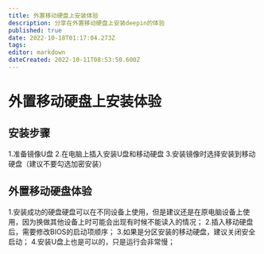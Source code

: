 ```yaml
---
title: 外置移动硬盘上安装体验
description: 分享在外置移动硬盘上安装deepin的体验
published: true
date: 2022-10-18T01:17:04.273Z
tags: 
editor: markdown
dateCreated: 2022-10-11T08:53:50.600Z
---
```


# 外置移动硬盘上安装体验
## 安装步骤
1.准备镜像U盘
2.在电脑上插入安装U盘和移动硬盘
3.安装镜像时选择安装到移动硬盘（建议不要勾选加密安装）

## 外置移动硬盘体验
1.安装成功的硬盘硬盘可以在不同设备上使用，但是建议还是在原电脑设备上使用，因为换做其他设备上时可能会出现有时候不能读入的情况；
2.插入移动硬盘后，需要修改BIOS的启动项顺序；
3.如果是分区安装的移动硬盘，建议关闭安全启动；
4.安装U盘上也是可以的，只是运行会非常慢；
